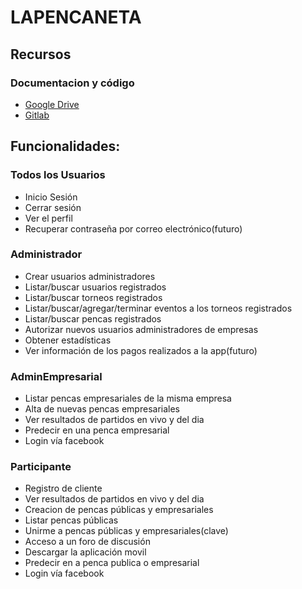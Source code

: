 # LAPENCANETA

## Recursos

### Documentacion y código

- [Google Drive](https://drive.google.com/drive/folders/1z86tVgEpshl88ZZHCkr_1T1qfzVzKB0i?usp=share_link)
- [Gitlab](https://gitlab.fing.edu.uy/tsi-final-g2)

## Funcionalidades:

### Todos los Usuarios

- Inicio Sesión
- Cerrar sesión
- Ver el perfil
- Recuperar contraseña por correo electrónico(futuro)

### Administrador

- Crear usuarios administradores
- Listar/buscar usuarios registrados
- Listar/buscar torneos registrados
- Listar/buscar/agregar/terminar eventos a los torneos registrados
- Listar/buscar pencas registrados
- Autorizar nuevos usuarios administradores de empresas
- Obtener estadísticas
- Ver información de los pagos realizados a la app(futuro)

### AdminEmpresarial

- Listar pencas empresariales de la misma empresa
- Alta de nuevas pencas empresariales
- Ver resultados de partidos en vivo y del dia
- Predecir en una penca empresarial
- Login vía facebook

### Participante

- Registro de cliente
- Ver resultados de partidos en vivo y del dia
- Creacion de pencas públicas y empresariales
- Listar pencas públicas
- Unirme a pencas públicas y empresariales(clave)
- Acceso a un foro de discusión
- Descargar la aplicación movil
- Predecir en a penca publica o empresarial
- Login vía facebook
